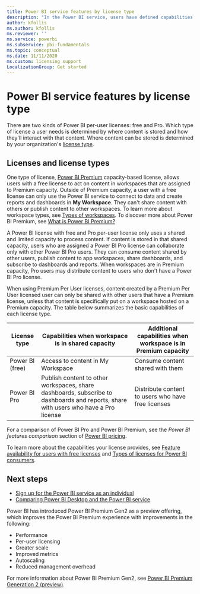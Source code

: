 ```yaml
---
title: Power BI service features by license type
description: "In the Power BI service, users have defined capabilities based on the type of per-user license they have (free or Pro) and whether the content they are interacting with is in a workspace assigned to a Power BI Premium capacity."
author: kfollis
ms.author: kfollis
ms.reviewer: ''
ms.service: powerbi
ms.subservice: pbi-fundamentals
ms.topic: conceptual
ms.date: 11/11/2020
ms.custom: licensing support
LocalizationGroup: Get started
---
```


# Power BI service features by license type

There are two kinds of Power BI per-user licenses: free and Pro. Which type of license a user needs is determined by where content is stored and how they'll interact with that content. Where content can be stored is determined by your organization's [license type](#licenses-and-license-types).

## Licenses and license types

One type of license, [Power BI Premium](../admin/service-admin-premium-purchase.md) capacity-based license, allows users with a free license to act on content in workspaces that are assigned to Premium capacity. Outside of Premium capacity, a user with a free license can only use the Power BI service to connect to data and create reports and dashboards in **My Workspace**. They can't share content with others or publish content to other workspaces. To learn more about workspace types, see [Types of workspaces](../consumer/end-user-workspaces.md#types-of-workspaces). To discover more about Power BI Premium, see [What is Power BI Premium?](../admin/service-premium-what-is.md)

A Power BI license with free and Pro per-user license only uses a shared and limited capacity to process content. If content is stored in that shared capacity, users who are assigned a Power BI Pro license can collaborate only with other Power BI Pro users. They can consume content shared by other users, publish content to app workspaces, share dashboards, and subscribe to dashboards and reports.  When workspaces are in Premium capacity, Pro users may distribute content to users who don't have a Power BI Pro license.

When using Premium Per User licenses, content created by a Premium Per User licensed user can only be shared with other users that have a Premium license, unless that content is specifically put on a workspace hosted on a Premium capacity. The table below summarizes the basic capabilities of each license type. 

| License type | Capabilities when workspace is in shared capacity | Additional  capabilities when workspace is in Premium capacity |
| --------- | ----------- | ----------- |
| Power BI (free) | Access to content in My Workspace | Consume content shared with them |
| Power BI Pro | Publish content to other workspaces, share dashboards, subscribe to dashboards and reports, share with users who have a Pro license | Distribute content to users who have free licenses |

For a comparison of Power BI Pro and Power BI Premium, see the _Power BI features comparison_ section of [Power BI pricing](https://powerbi.microsoft.com/pricing/).

To learn more about the capabilities your license provides, see [Feature availability for users with free licenses](../consumer/end-user-features.md) and [Types of licenses for Power BI consumers](../consumer/end-user-license.md).

## Next steps

* [Sign up for the Power BI service as an individual](service-self-service-signup-for-power-bi.md)
* [Comparing Power BI Desktop and the Power BI service](service-service-vs-desktop.md)


Power BI has introduced Power BI Premium Gen2 as a preview offering, which improves the Power BI Premium experience with improvements in the following:
* Performance
* Per-user licensing
* Greater scale
* Improved metrics
* Autoscaling
* Reduced management overhead

For more information about Power BI Premium Gen2, see [Power BI Premium Generation 2 (preview)](../admin/service-premium-what-is.md#power-bi-premium-generation-2-preview).